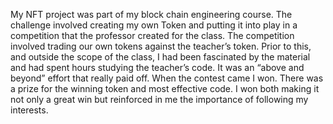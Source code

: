 My NFT project was part of my block chain engineering course. The challenge involved creating my own Token and putting it into play in a competition that the professor created for the class. 
The competition involved trading our own tokens against the teacher’s token. Prior to this, and outside the scope of the class, I had been fascinated by the material and had spent hours studying 
the teacher’s code. It was an “above and beyond” effort that really paid off. When the contest came I won. There was a prize for the winning token and most effective code. I won both making it 
not only a great win but reinforced in me the importance of following my interests.
